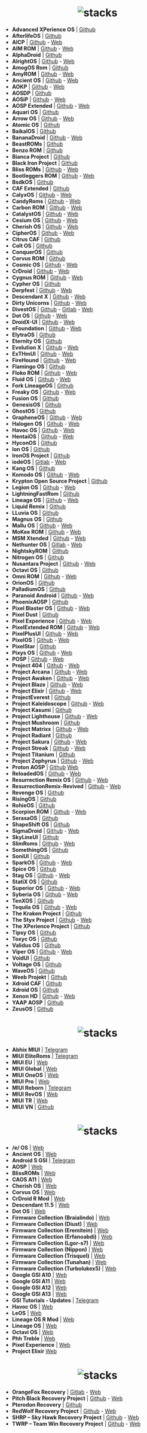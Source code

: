 <h1 align="center">
<img src="https://github.com/musabcel/android_rom_list/blob/master/doc/android_header.png?raw=true" alt="stacks"/>
</h1>

- **Advanced XPerience OS** | [Github](https://github.com/AXP-OS)
- **AfterlifeOS** | [Github](https://github.com/AfterlifeOS)
- **AICP** | [Github](https://github.com/AICP) - [Web](https://dwnld.aicp-rom.com/)
- **AIM ROM** | [Github](https://github.com/AIMROM) - [Web](https://aimrom.github.io/)
- **AlphaDroid** | [Github](https://github.com/AlphaDroid-Project)
- **AlrightOS** | [Github](https://github.com/AlrightAndroid-Brokenlab) - [Web](https://alrightos.xyz/)
- **AmogOS Rom** | [Github](https://github.com/AmogOS-Rom)
- **AmyROM** | [Github](https://github.com/amyROM) - [Web](https://amyrom.ml/)
- **Ancient OS** | [Github](https://github.com/Ancient-Lab) - [Web](https://ancientrom.xyz)
- **AOKP** | [Github](https://github.com/AOKP) - [Web](http://aokp.co/)
- **AOSDP** | [Github](https://github.com/AOSDP) 
- **AOSiP** | [Github](https://github.com/AOSiP) - [Web](http://aosip.dev)
- **AOSP Extended** | [Github](https://github.com/AospExtended) - [Web](https://www.aospextended.com/)
- **Aquari OS** | [Github](https://github.com/AquariOS) 
- **Arrow OS** | [Github](https://github.com/arrowos) - [Web](https://arrowos.net/)
- **Atomic OS** | [Github](https://github.com/Atomic-OS)
- **BaikalOS** | [Github](https://github.com/baikalos)
- **BananaDroid** | [Github](https://github.com/bananadroid) - [Web](http://www.bananadroid.com/)
- **BeastROMs** | [Github](https://github.com/BeastRoms) 
- **Benzo ROM** | [Github](https://github.com/BenzoRom) 
- **Bianca Project** | [Github](https://github.com/BiancaProject)
- **Black Iron Project** | [Github](https://github.com/Black-Iron-Project)
- **Bliss ROMs** | [Github](https://github.com/BlissRoms) - [Web](https://blissroms.com/)
- **Bootleggers ROM** | [Github](https://github.com/BootleggersROM) - [Web](https://bootleggersrom.github.io/)
- **BsdkOS** | [Github](https://github.com/bsdkOS)
- **CAF Extended** | [Github](https://github.com/CAF-Extended)
- **CalyxOS** | [Github](https://github.com/CalyxOS) - [Web](https://calyxos.org/)
- **CandyRoms** | [Github](https://github.com/CandyRoms) - [Web](https://candyroms.org/)
- **Carbon ROM** | [Github](https://github.com/CarbonROM) - [Web](https://carbonrom.org/)
- **CatalystOS** | [Github](https://github.com/catalyst-android) - [Web](https://catalystos.org/)
- **Cesium OS** | [Github](https://github.com/CesiumOS-org) - [Web](http://thecesiumos.me/)
- **Cherish OS** | [Github](https://github.com/CherishOS) - [Web](https://cherishos.com/)
- **CipherOS** | [Github](https://github.com/CipherOS) - [Web](https://cipheros.github.io/)
- **Citrus CAF** | [Github](https://github.com/Citrus-CAF) 
- **Colt OS** | [Github](https://github.com/Colt-Enigma) 
- **ConquerOS** | [Github](https://github.com/ConquerOS)
- **Corvus ROM** | [Github](https://github.com/Corvus-AOSP)
- **Cosmic OS** | [Github](https://github.com/Cosmic-OS) - [Web](https://cosmic-os.github.io/)
- **CrDroid** | [Github](https://github.com/crdroidandroid) - [Web](https://crdroid.net/)
- **Cygnus ROM** | [Github](https://github.com/cygnus-rom) - [Web](https://cygnusos.com/)
- **Cypher OS** | [Github](https://github.com/CypherOS)
- **Derpfest** | [Github](https://github.com/DerpLab) - [Web](https://derpfest.org/)
- **Descendant X** | [Github](https://github.com/Descendant) - [Web](https://descendant.me/)
- **Dirty Unicorns** | [Github](https://github.com/DirtyUnicorns) - [Web](https://dirtyunicorns.com/)
- **DivestOS** | [Github](https://github.com/divested-mobile) - [Gitlab](https://gitlab.com/divested-mobile) - [Web](https://divestos.org)
- **Dot OS** | [Github](https://github.com/DotOS) - [Web](https://www.droidontime.com/)
- **DroidX-UI** | [Github](https://github.com/DroidX-UI) - [Web](https://droid-x-ui-github-io.vercel.app/) 
- **eFoundation** | [Github](https://github.com/e-foundation) - [Web](https://e.foundation/)
- **ElytraOS** | [Github](https://github.com/elytraOS)
- **Eternity OS** | [Github](https://github.com/EternityOS-Plus-Tiramisu)
- **Evolution X** | [Github](https://github.com/Evolution-X) - [Web](https://evolution-x.org/)
- **ExTHmUI** | [Github](https://github.com/exthmui) - [Web](https://exthmui.cn/)
- **FireHound** | [Github](https://github.com/FireHound) - [Web](https://firehound.github.io/)
- **Flamingo OS** | [Github](https://github.com/Flamingo-OS)
- **Floko ROM** | [Github](https://github.com/FlokoROM) - [Web](https://floko.maud.io/)
- **Fluid OS** | [Github](https://github.com/project-fluid) - [Web](https://projectfluid.org/)
- **Fork LineageOS** | [Github](https://github.com/ForkLineageOS)
- **Freaky OS** | [Github](https://github.com/FreakyOS) - [Web](https://freakyos.me)
- **Fusion OS** | [Github](https://github.com/Fusion-OS)
- **GenesisOS** | [Github](https://github.com/GenesisOS)
- **GhostOS** | [Github](https://github.com/Ghost-OS-AOSP)
- **GrapheneOS** | [Github](https://github.com/GrapheneOS) - [Web](https://grapheneos.org/)
- **Halogen OS** | [Github](https://github.com/halogenOS) - [Web](https://halogenos.org/)
- **Havoc OS** | [Github](https://github.com/Havoc-OS) - [Web](https://havoc-os.com/)
- **HentaiOS** | [Github](https://github.com/hentaiOS) - [Web](https://downloads.hentaios.com/)
- **HyconOS** | [Github](https://github.com/HyconOS)
- **Ion OS** | [Github](https://github.com/i-o-n) 
- **IronOS Project** | [Github](https://github.com/IronOSProject)
- **iodéOS** | [Gitlab](https://gitlab.com/iode/) - [Web](https://iode.tech/iodeos-en)
- **Kang OS** | [Github](https://github.com/Kang-OS-R) 
- **Komodo OS** | [Github](https://github.com/Komodo-OS) - [Web](https://komodo-os.my.id/)
- **Krypton Open Source Project** | [Github](https://github.com/AOSP-Krypton)
- **Legion OS** | [Github](https://github.com/Project-LegionOS) - [Web](http://legionos.tk/)
- **LightningFastRom** | [Github](https://github.com/lightningfastrom)
- **Lineage OS** | [Github](https://github.com/LineageOS) - [Web](https://lineageos.org/)
- **Liquid Remix** | [Github](https://github.com/LiquidRemix) 
- **LLuvia OS** | [Github](https://github.com/LLuviaOS) 
- **Magnus OS** | [Github](https://github.com/Magnus-OS)
- **Mallu OS** | [Github](https://github.com/MalluOS) - [Web](https://malluos.github.io/)
- **MoKee ROM** | [Github](https://github.com/MoKee) - [Web](https://www.mokeedev.com/en/)
- **MSM Xtended** | [Github](https://github.com/Project-Xtended) - [Web](https://project-xtended.org/)
- **Nethunter OS** | [Gitlab](https://gitlab.com/kalilinux/nethunter) - [Web](https://www.kali.org/docs/nethunter/)
- **NightskyROM** | [Github](https://github.com/NightskyROM)
- **Nitrogen OS** | [Github](https://github.com/nitrogen-project)
- **Nusantara Project** | [Github](https://github.com/Nusantara-ROM) - [Web](https://nusantararom.org/)
- **Octavi OS** | [Github](https://github.com/Octavi-Staging)
- **Omni ROM** | [Github](https://github.com/omnirom) - [Web](https://omnirom.org/)
- **OrionOS** | [Github](https://github.com/OrionOS-prjkt)
- **PalladiumOS** | [Github](https://github.com/Palladium-OS)
- **Paranoid Android** | [Github](https://github.com/AOSPA) - [Web](https://aospa.co/)
- **PhoenixAOSP** | [Github](https://github.com/PhoenixAOSP)
- **Pixel Blaster OS** | [Github](https://github.com/PixelBlaster-OS) - [Web](https://pixelblaster-os.github.io/)
- **Pixel Dust** | [Github](https://github.com/PixelDust-Project-X) 
- **Pixel Experience** | [Github](https://github.com/PixelExperience) - [Web](https://download.pixelexperience.org/)
- **PixelExtended ROM** | [Github](https://github.com/PixelExtended) - [Web](https://pixelextended.me/)
- **PixelPlusUI** | [Github](https://github.com/PixelPlusUI-Elle) - [Web](https://ppui.site/)
- **PixelOS** | [Github](https://github.com/PixelOS-AOSP) - [Web](https://pixelos.net/)
- **PixelStar** | [Github](https://github.com/Project-PixelStar)
- **Pixys OS** | [Github](https://github.com/PixysOS) - [Web](https://downloads.pixysos.com/)
- **POSP** | [Github](https://github.com/PotatoProject) - [Web](https://potatoproject.co/)
- **Project 404** | [Github](https://github.com/P-404) - [Web](https://project404.xyz/)
- **Project Arcana** | [Github](https://github.com/projectarcana-aosp) - [Web](https://projectarcana-aosp.github.io/)
- **Project Awaken** | [Github](https://github.com/Project-Awaken) - [Web](https://awakenos.vercel.app/)
- **Project Blaze** | [Github](https://github.com/ProjectBlaze) - [Web](https://www.projectblaze.in/)
- **Project Elixir** | [Github](https://github.com/Project-Elixir) - [Web](https://projectelixiros.com/home)
- **ProjectEverest** | [Github](https://github.com/ProjectEverest)
- **Project Kaleidoscope** | [Github](https://github.com/Project-Kaleidoscope) - [Web](https://kaleidoscope.ink/)
- **Project Kasumi** | [Github](https://github.com/ProjectKasumi)
- **Project Lighthouse** | [Github](https://github.com/lighthouse-os) - [Web](https://lighthouse-os.tech/)
- **Project Mushroom** | [Github](https://github.com/Project-Mushroom)
- **Project Matrixx** | [Github](https://github.com/ProjectMatrixx) - [Web](https://www.projectmatrixx.org/)
- **Project Radiant** | [Github](https://github.com/ProjectRadiant)
- **Project Sakura** | [Github](https://github.com/ProjectSakura) - [Web](https://projectsakura.xyz/)
- **Project Streak** | [Github](https://github.com/ProjectStreak) - [Web](https://projectstreak.pl/)
- **Project Titanium** | [Github](https://github.com/Project-Titanium)
- **Project Zephyrus** | [Github](https://github.com/Project-Zephyrus) - [Web](https://zephyrus-website.vercel.app/)
- **Proton AOSP** | [Github](https://github.com/ProtonAOSP) [Web](https://protonaosp.org/)
- **ReloadedOS** | [Github](https://github.com/ReloadedOS) - [Web](https://reloadedos.org/)
- **Resurrection Remix OS** | [Github](https://github.com/ResurrectionRemix) - [Web](https://resurrectionremix.com/)
- **ResurrectionRemix-Revived** | [Github](https://github.com/ResurrectionRemix-Revived) - [Web](https://resurrectionremix.com/)
- **Revenge OS** | [Github](https://github.com/RevengeOS) 
- **RisingOS** | [Github](https://github.com/RisingTechOSS)
- **RohieOS** | [Github](https://github.com/RohieOS)
- **Scorpion ROM** | [Github]( https://github.com/ScorpionRom) - [Web]( https://scorpionrom.com/)
- **SerasaOS** | [Github](https://github.com/SerasaOS)
- **ShapeShift OS** | [Github]( https://github.com/ShapeShiftOS)
- **SigmaDroid** | [Github](https://github.com/SigmaDroid-Project) - [Web](https://sigmadroid.xyz/)
- **SkyLineUI** | [Github](https://github.com/SkylineUI)
- **SlimRoms** | [Github](https://github.com/slimroms) - [Web](https://slimroms.org/)
- **SomethingOS** | [Github](https://github.com/SomethingOS)
- **SoniUI** | [Github](https://github.com/XOSP-Reborn)
- **SparkOS** | [Github](https://github.com/Spark-Rom) - [Web](https://www.spark-os.live/)
- **Spice OS** | [Github](https://github.com/SpiceOS)
- **Stag OS** | [Github](https://github.com/StagOS) - [Web](https://stag-os.org/)
- **StatiX OS** | [Github](https://github.com/StatiXOS)
- **Superior OS** | [Github](https://github.com/SuperiorOS) - [Web](https://superioros.github.io/)
- **Syberia OS** | [Github](https://github.com/syberia-project) - [Web](https://syberiaos.com/)
- **TenXOS** | [Github](https://github.com/TenX-OS)
- **Tequila OS** | [Github](https://github.com/tequilaOS) - [Web](https://tequilaos.org/)
- **The Kraken Project** | [Github](https://github.com/AOSPK)
- **The Styx Project** | [Github](https://github.com/StyxProject) - [Web](https://styxproject.ml/)
- **The XPerience Project** | [Github](https://github.com/TheXPerienceProject)
- **Tipsy OS** | [Github](https://github.com/TipsyOs)
- **Toxyc OS** | [Github](https://github.com/ToxycOS)
- **Validus OS** | [Github](https://github.com/ValidusOs)
- **Viper OS** | [Github](https://github.com/ViperOS) - [Web](https://viperos.gitlab.io/)
- **VoidUI** | [Github](https://github.com/VoidUI)
- **Voltage OS** | [Github](https://github.com/VoltageOS)
- **WaveOS** | [Github](https://github.com/Wave-Project)
- **Weeb Projekt** | [Github](https://github.com/weebproject)
- **Xdroid CAF** | [Github](https://github.com/xdroid-CAF)
- **Xdroid OS** | [Github](https://github.com/xdroid-oss)
- **Xenon HD** | [Github](https://github.com/TeamHorizon) - [Web](https://www.xenonhd.com/)
- **YAAP AOSP** | [Github]( https://github.com/yaap) 
- **ZeusOS** | [Github](https://github.com/Zeus-OS)

<h1 align="center">
<img src="https://github.com/musabcel/android_rom_list/blob/master/doc/miui_header.png?raw=true" alt="stacks"/>
</h1>

- **Abhix MIUI** | [Telegram](https://t.me/ROGEditionUPDATES)
- **MIUI EliteRoms** | [Telegram](https://t.me/EliteDevelopmentforMi)
- **MIUI EU** | [Web](https://xiaomi.eu/community/)
- **MIUI Global** | [Web](https://c.mi.com/global/miuidownload/index)
- **MIUI OneOS** | [Web](https://sourceforge.net/projects/one-os/)
- **MIUI Pro** | [Web](https://miuipro.info/)
- **MIUI Reborn** | [Telegram](https://t.me/reborn_dll)
- **MIUI RevOS** | [Web](https://sourceforge.net/projects/revolutionos-miui/)
- **MIUI TR** | [Web](https://forum.miuitr.info/bolum/miuitr.5/)
- **MIUI VN** | [Github](https://sourceforge.net/projects/miuivn/)

<h1 align="center">
<img src="https://github.com/musabcel/android_rom_list/blob/master/doc/gsi_header.png?raw=true" alt="stacks"/>
</h1>

- **/e/ OS** | [Web](https://doc.e.foundation/how-tos/install-GSI)
- **Ancient OS** | [Web](https://sourceforge.net/projects/ancientrom/files/gsi/)
- **Android S GSI** | [Telegram](https://t.me/androidsgsi)
- **AOSP** | [Web](https://github.com/phhusson/treble_experimentations/releases)
- **BlissROMs** | [Web](https://sourceforge.net/projects/treblerom/files/BLESS11/)
- **CAOS A11** | [Web](https://sourceforge.net/projects/treblerom/files/CAOS11/)
- **Cherish OS** | [Web](https://sourceforge.net/projects/braiagsi/files/CherishOS/)
- **Corvus OS** | [Web](https://sourceforge.net/projects/tipzbuilds/files/GSIs/CorvusROM/)
- **CrDroid R Mod** | [Web](https://sourceforge.net/projects/treblerom/files/crDRom11/)
- **Descendant 11.5** | [Web](https://downloads.descendant.me/)
- **Dot OS** | [Web](https://www.droidontime.com/devices)
- **Firmware Collection (Braialindo)** | [Web](https://sourceforge.net/projects/braiagsi/files/)
- **Firmware Collection (Diust)** | [Web](https://sourceforge.net/projects/androidgsi/files/)
- **Firmware Collection (Eremitein)** | [Web](https://sourceforge.net/projects/treblerom/files/)
- **Firmware Collection (Erfanoabdi)** | [Web](https://mirrors.lolinet.com/firmware/gsi/)
- **Firmware Collection (Lgor-s7)** | [Web](https://sourceforge.net/projects/amber-gsi/files/)
- **Firmware Collection (Nippon)** | [Web](https://sourceforge.net/projects/nippongsi/files/)
- **Firmware Collection (Trisquel)** | [Web](https://sourceforge.net/projects/gsi-albus/files/)
- **Firmware Collection (Tunahan)** | [Web](https://sourceforge.net/projects/tunahan-s-builds/files/gsi/)
- **Firmware Collection (Turbolukex5)** | [Web](https://sourceforge.net/projects/expressluke-gsis/files/)
- **Google GSI A10** | [Web](https://ci.android.com/builds/branches/aosp-android10-gsi/grid?)
- **Google GSI A11** | [Web](https://ci.android.com/builds/branches/aosp-android11-gsi/grid?)
- **Google GSI A12** | [Web](https://developer.android.com/about/versions/12/gsi-release-notes#downloads)
- **Google GSI A13** | [Web](https://developer.android.com/about/versions/13/gsi-release-notes#downloads)
- **GSI Tutorials - Updates** | [Telegram](https://t.me/gsitutorials)
- **Havoc OS** | [Web](https://download.havoc-os.com/)
- **LeOS** | [Web](https://leos-gsi.de/downloads/)
- **Lineage OS R Mod** | [Web](https://sourceforge.net/projects/treblerom/files/LiR/)
- **Lineage OS** | [Web](https://sourceforge.net/projects/andyyan-gsi/files/lineage-18.x/)
- **Octavi OS** | [Web](https://downloads.octavi-os.com/?dir=GSI)
- **Phh Treble** | [Web](https://github.com/phhusson/treble_experimentations/releases)
- **Pixel Experience** | [Web](https://github.com/ponces/treble_build_pe/releases)
- **Project Elixir** [Web](https://projectelixiros.com/device/gsi)

<h1 align="center">
<img src="https://github.com/musabcel/android_rom_list/blob/master/doc/recovery_header.png?raw=true" alt="stacks"/>
</h1>

- **OrangeFox Recovery** | [Gitlab](https://gitlab.com/OrangeFox) - [Web](https://orangefox.download)
- **Pitch Black Recovery Project** | [Github](https://github.com/PitchBlackRecoveryProject) - [Web](https://pitchblackrecovery.com/)
- **Pterodon Recovery** | [Github](https://github.com/PterodonRecovery)
- **RedWolf Recovery Project** | [Github](https://github.com/RedWolfRecovery) - [Web](https://redwolfrecovery.github.io/)
- **SHRP – Sky Hawk Recovery Project** | [Github](https://github.com/SHRP) - [Web](https://skyhawkrecovery.github.io/)
- **TWRP – Team Win Recovery Project** | [Github](https://github.com/TeamWin) - [Web](https://twrp.me/)
